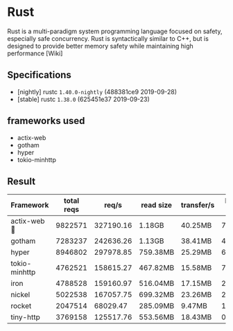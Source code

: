 # Rust

Rust is a multi-paradigm system programming language focused on safety, especially safe concurrency. Rust is syntactically similar to C++, but is designed to provide better memory safety while maintaining high performance [Wiki]

## Specifications
 - [nightly] rustc `1.40.0-nightly` (488381ce9 2019-09-28)
 - [stable] rustc `1.38.0` (625451e37 2019-09-23)

## frameworks used
 - actix-web
 - gotham
 - hyper
 - tokio-minhttp

## Result
| Framework       | total reqs | req/s     | read size | transfer/s | latency (avg) |
| -----------     | ---------- | ------    | --------- | ---------- |---------------|
| actix-web 🌟     | 9822571    | 327190.16 | 1.18GB    | 40.25MB    | 728.46us      |
| gotham          | 7283237    | 242636.26 | 1.13GB    | 38.41MB    | 487.62us      |
| hyper           | 8946802    | 297978.85 | 759.38MB  | 25.29MB    | 636.79us      |
| tokio-minhttp   | 4762521    | 158615.27 | 467.82MB  | 15.58MB    | 767.68us      |
| iron            | 4788528    | 159160.97 | 516.04MB  | 17.15MB    | 277.82us      |
| nickel          | 5022538    | 167057.75 | 699.32MB  | 23.26MB    | 29.14us       |
| rocket          | 2047514    | 68029.47  | 285.09MB  | 9.47MB     | 1.24ms        |
| tiny-http       | 3769158    | 125517.76 | 553.56MB  | 18.43MB    | 0.96ms        |